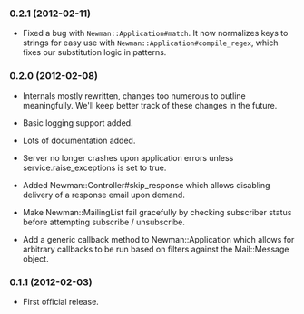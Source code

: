 ### 0.2.1 (2012-02-11)

- Fixed a bug with `Newman::Application#match`. It now normalizes keys to 
  strings for easy use with `Newman::Application#compile_regex`, which
  fixes our substitution logic in patterns.

### 0.2.0 (2012-02-08)

- Internals mostly rewritten, changes too numerous to outline meaningfully. 
  We'll keep better track of these changes in the future.

- Basic logging support added.

- Lots of documentation added.

- Server no longer crashes upon application errors unless
  service.raise_exceptions is set to true.

- Added Newman::Controller#skip_response which allows disabling delivery of a response
  email upon demand.

- Make Newman::MailingList fail gracefully by checking subscriber status before
  attempting subscribe / unsubscribe.

- Add a generic callback method to Newman::Application which allows for arbitrary
  callbacks to be run based on filters against the Mail::Message object.

### 0.1.1 (2012-02-03)

- First official release.
